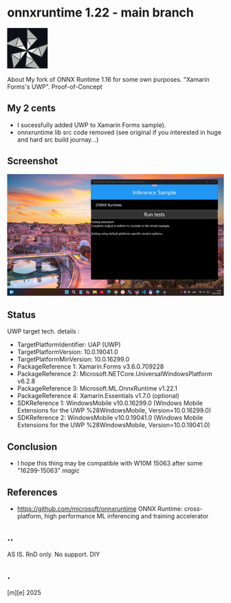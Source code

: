 # onnxruntime 1.22 - main branch
![](Images/logo.png)

About
My fork of ONNX Runtime 1.16 for some own purposes. "Xamarin Forms's UWP". Proof-of-Concept

## My 2 cents 
- I sucessfully added UWP to Xamarin Forms sample). 
- onnxruntime lib src code removed (see original if you interested in huge and hard src build journay...)

## Screenshot
![](Images/screenshot.png)


## Status

 UWP target tech. details : 

 - TargetPlatformIdentifier: UAP (UWP)
 - TargetPlatformVersion: 10.0.19041.0
 - TargetPlatformMinVersion: 10.0.16299.0
 - PackageReference 1: Xamarin.Forms v3.6.0.709228 
 - PackageReference 2: Microsoft.NETCore.UniversalWindowsPlatform v6.2.8
 - PackageReference 3: Microsoft.ML.OnnxRuntime v1.22.1
 - PackageReference 4: Xamarin.Essentials v1.7.0 (optional)
 - SDKReference 1: WindowsMobile v10.0.16299.0 (Windows Mobile Extensions for the UWP %28WindowsMobile, Version=10.0.16299.0)  
 - SDKReference 2: WindowsMobile v10.0.19041.0 (Windows Mobile Extensions for the UWP %28WindowsMobile, Version=10.0.19041.0)

## Conclusion
- I hope this thing may be compatible with W10M 15063 after some "16299-15063" _magic_

## References
- https://github.com/microsoft/onnxruntime ONNX Runtime: cross-platform, high performance ML inferencing and training accelerator

## ..
AS IS. RnD only. No support. DIY

## .
[m][e] 2025

